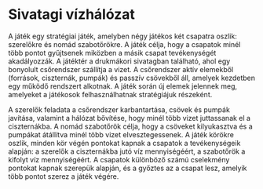 # Sivatagi vízhálózat


A játék egy stratégiai játék, amelyben négy játékos két csapatra oszlik: szerelőkre és nomád szabotőrökre. A játék célja, hogy a csapatok minél több pontot gyűjtsenek miközben a másik csapat tevékenységét akadályozzák. A játéktér a drukmákori sivatagban található, ahol egy bonyolult csőrendszer szállítja a vizet. A csőrendszer aktív elemekből (források, ciszternák, pumpák) és passzív csövekből áll, amelyek kezdetben egy működő rendszert alkotnak. A játék során új elemek jelennek meg, amelyeket a játékosok felhasználhatnak stratégiájuk részeként.

A szerelők feladata a csőrendszer karbantartása, csövek és pumpák javítása, valamint a hálózat bővítése, hogy minél több vizet juttassanak el a ciszternákba. A nomád szabotőrök célja, hogy a csöveket kilyukasztva és a pumpákat átállítva minél több vizet elvesztegessenek. A játék körökre oszlik, minden kör végén pontokat kapnak a csapatok a tevékenységeik alapján: a szerelők a ciszternákba jutó víz mennyiségéért, a szabotőrök a kifolyt víz mennyiségéért. A csapatok különböző számú cselekmény pontokat kapnak szerepük alapján, és a győztes az a csapat lesz, amelyik több pontot szerez a játék végére.